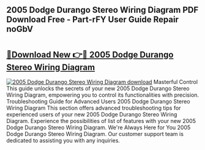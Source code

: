 ## 2005 Dodge Durango Stereo Wiring Diagram PDF Download Free - Part-rFY User Guide Repair noGbV

# <h2><a href="http://dfnr39k.blite.top/?on=2005+Dodge+Durango+Stereo+Wiring+Diagram">🔗Download New 👉🔴 2005 Dodge Durango Stereo Wiring Diagram</a></h2>

[![2005 Dodge Durango Stereo Wiring Diagram download](https://i.imgur.com/lujVjoI.png)](http://dfnr39k.blite.top/?on=2005+Dodge+Durango+Stereo+Wiring+Diagram)
Masterful Control This guide unlocks the secrets of your new 2005 Dodge Durango Stereo Wiring Diagram, empowering you to control its functionalities with precision. Troubleshooting Guide for Advanced Users 2005 Dodge Durango Stereo Wiring Diagram This section offers advanced troubleshooting tips for experienced users of your new 2005 Dodge Durango Stereo Wiring Diagram. Experience the possibilities of list of features with your new 2005 Dodge Durango Stereo Wiring Diagram. We're Always Here for You 2005 Dodge Durango Stereo Wiring Diagram. Our customer support team is dedicated to assisting you with any inquiries.
